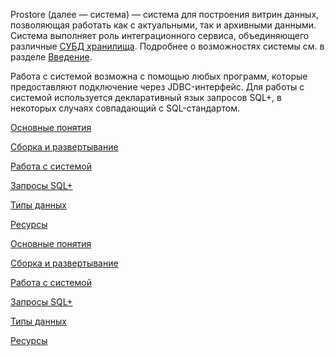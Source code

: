 ﻿---
nav_exclude: true
search_exclude: true
---


Prostore (далее — система) — система для построения витрин данных, позволяющая работать как с актуальными, так и архивными данными.
Система выполняет роль интеграционного сервиса, объединяющего различные [СУБД хранилища](introduction/supported_DBMS/supported_DBMS.md). 
Подробнее о возможностях системы см. в разделе [Введение](/introduction/introduction.md).

Работа с системой возможна с помощью любых программ, которые предоставляют подключение через JDBC-интерфейс.
Для работы с системой используется декларативный язык запросов SQL+, в некоторых случаях совпадающий
с SQL-стандартом.

<html>
  <head>
    <!-- Place your kit's code here -->
    <script src="https://kit.fontawesome.com/9dad0a2035.js" crossorigin="anonymous"></script>
  </head>

<div class="nav-tiles">
 <div class="nav-tile-row">
  <div class="nav-tile-container">
   <a href="/docs_prostore/overview/main_concepts/main_concepts.html">
    <div class="nav-tile"><span class="nav-icon fab fa-readme"></span>
     <p>Основные понятия</p>
    </div>
   </a>
   <a href="/docs_prostore/getting_started/getting_started.html">
    <div class="nav-tile"><span class="nav-icon fas fa-tools"></span>
     <p>Сборка и развертывание</p>
    </div>
   </a>
   <a href="/docs_prostore/working_with_system/working_with_system.html">
    <div class="nav-tile"><span class="nav-icon fas fa-exchange-alt"></span>
     <p>Работа с системой</p>
    </div>
   </a>
  </div>
 </div>
 <div class="nav-tile-row">
  <div class="nav-tile-container">
  <a href="/docs_prostore/reference/sql_plus_requests/sql_plus_requests.html">
   <div class="nav-tile"><span class="nav-icon fas fa-long-arrow-alt-right"></span>
    <p>Запросы SQL+</p>
   </div>
    </a>
  <a href="/docs_prostore/reference/supported_data_types/supported_data_types.html">
   <div class="nav-tile"><span class="nav-icon fas fa-database"></span>
    <p>Типы данных</p>
   </div>
 </a>
  <a href="/docs_prostore/resources/resources.html">
   <div class="nav-tile"><span class="nav-icon fas fa-folder"></span>
    <p>Ресурсы</p>
   </div>
 </a>
  </div>
 </div>
</div>


<div class="nav-tiles2">
  <div class="nav-tile-container2">
   <a href="/docs_prostore/overview/main_concepts/main_concepts.html">
    <div class="nav-tile2"><span class="nav-icon2 fab fa-readme"></span>
     <p>Основные понятия</p>
    </div>
   </a>
   <a href="/docs_prostore/getting_started/getting_started.html">
    <div class="nav-tile2"><span class="nav-icon2 fas fa-tools"></span>
     <p>Сборка и развертывание</p>
    </div>
   </a>
   <a href="/docs_prostore/working_with_system/working_with_system.html">
    <div class="nav-tile2"><span class="nav-icon2 fas fa-exchange-alt"></span>
     <p>Работа с системой</p>
    </div>
   </a>
  <a href="/docs_prostore/reference/sql_plus_requests/sql_plus_requests.html">
   <div class="nav-tile2"><span class="nav-icon2 fas fa-long-arrow-alt-right"></span>
    <p>Запросы SQL+</p>
   </div>
    </a>
  <a href="/docs_prostore/reference/supported_data_types/supported_data_types.html">
   <div class="nav-tile2"><span class="nav-icon2 fas fa-database"></span>
    <p>Типы данных</p>
   </div>
 </a>
  <a href="/docs_prostore/resources/resources.html">
   <div class="nav-tile2"><span class="nav-icon2 fas fa-folder"></span>
    <p>Ресурсы</p>
   </div>
 </a>
 </div>
</div>
